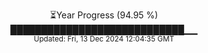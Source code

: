 <p align="center">
⏳Year Progress (94.95 %)<br>
████████████████████████████▁▁ <br>
<sub>Updated: Fri, 13 Dec 2024 12:04:35 GMT</sub>
</p>

